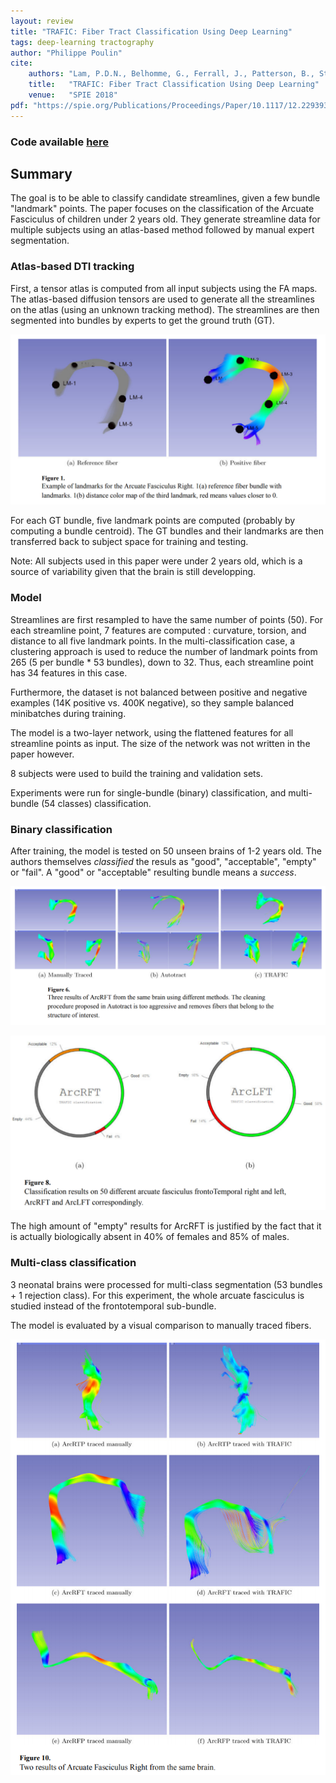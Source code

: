 ```yaml
---
layout: review
title: "TRAFIC: Fiber Tract Classification Using Deep Learning"
tags: deep-learning tractography
author: "Philippe Poulin"
cite:
    authors: "Lam, P.D.N., Belhomme, G., Ferrall, J., Patterson, B., Styner, M. and Prieto, J.C."
    title:   "TRAFIC: Fiber Tract Classification Using Deep Learning"
    venue:   "SPIE 2018"
pdf: "https://spie.org/Publications/Proceedings/Paper/10.1117/12.2293931"
---
```


### Code available [here](https://github.com/PrinceNgattaiLam/Trafic)


## Summary

The goal is to be able to classify candidate streamlines, given a few bundle "landmark" points. The paper focuses on the classification of the Arcuate Fasciculus of children under 2 years old. They generate streamline data for multiple subjects using an atlas-based method followed by manual expert segmentation.


### Atlas-based DTI tracking

First, a tensor atlas is computed from all input subjects using the FA maps. 
The atlas-based diffusion tensors are used to generate all the streamlines on the atlas (using an unknown tracking method). 
The streamlines are then segmented into bundles by experts to get the ground truth (GT).

![](/article/images/trafic-tract-classification/figure1.png)

For each GT bundle, five landmark points are computed (probably by computing a bundle centroid).
The GT bundles and their landmarks are then transferred back to subject space for training and testing.

Note: All subjects used in this paper were under 2 years old, which is a source of variability given that the brain is still developping.


### Model

Streamlines are first resampled to have the same number of points (50).
For each streamline point, 7 features are computed : curvature, torsion, and distance to all five landmark points.
In the multi-classification case, a clustering approach is used to reduce the number of landmark points from 265 (5 per bundle * 53 bundles), down to 32. Thus, each streamline point has 34 features in this case.

Furthermore, the dataset is not balanced between positive and negative examples (14K positive vs. 400K negative), so they sample balanced minibatches during training.

The model is a two-layer network, using the flattened features for all streamline points as input. The size of the network was not written in the paper however.

8 subjects were used to build the training and validation sets.

Experiments were run for single-bundle (binary) classification, and multi-bundle (54 classes) classification.


### Binary classification

After training, the model is tested on 50 unseen brains of 1-2 years old. 
The authors themselves _classified_ the resuls as "good", "acceptable", "empty" or "fail".
A "good" or "acceptable" resulting bundle means a _success_.

![](/article/images/trafic-tract-classification/figure6.png)

![](/article/images/trafic-tract-classification/figure8.png)

The high amount of "empty" results for ArcRFT is justified by the fact that it is actually biologically absent in 40% of females and 85% of males.


### Multi-class classification

3 neonatal brains were processed for multi-class segmentation (53 bundles + 1 rejection class).
For this experiment, the whole arcuate fasciculus is studied instead of the frontotemporal sub-bundle.

The model is evaluated by a visual comparison to manually traced fibers.

![](/article/images/trafic-tract-classification/figure10.png)
